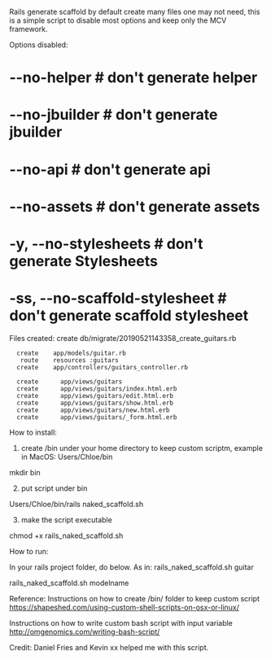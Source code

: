 Rails generate scaffold by default create many files one may not need, this is a simple script to disable most options and keep only the MCV framework. 

Options disabled: 
# --no-helper      # don't generate helper
# --no-jbuilder  # don't generate jbuilder
# --no-api                   # don't generate api
# --no-assets                 # don't generate assets
# -y, --no-stylesheets      # don't generate Stylesheets
# -ss, --no-scaffold-stylesheet  # don't generate scaffold stylesheet

Files created: 
      create    db/migrate/20190521143358_create_guitars.rb
      
      create    app/models/guitar.rb
       route    resources :guitars
      create    app/controllers/guitars_controller.rb

      create      app/views/guitars
      create      app/views/guitars/index.html.erb
      create      app/views/guitars/edit.html.erb
      create      app/views/guitars/show.html.erb
      create      app/views/guitars/new.html.erb
      create      app/views/guitars/_form.html.erb


How to install: 

1. create /bin under your home directory to keep custom scriptm, example in MacOS: Users/Chloe/bin

mkdir bin 

2. put script under bin

Users/Chloe/bin/rails naked_scaffold.sh

3. make the script executable

chmod +x rails_naked_scaffold.sh

How to run: 

In your rails project folder, do below. As in: rails_naked_scaffold.sh guitar

rails_naked_scaffold.sh modelname


Reference: 
Instructions on how to create /bin/ folder to keep custom script
https://shapeshed.com/using-custom-shell-scripts-on-osx-or-linux/

Instructions on how to write custom bash script with input variable
http://omgenomics.com/writing-bash-script/

Credit:
Daniel Fries and Kevin xx helped me with this script.  
